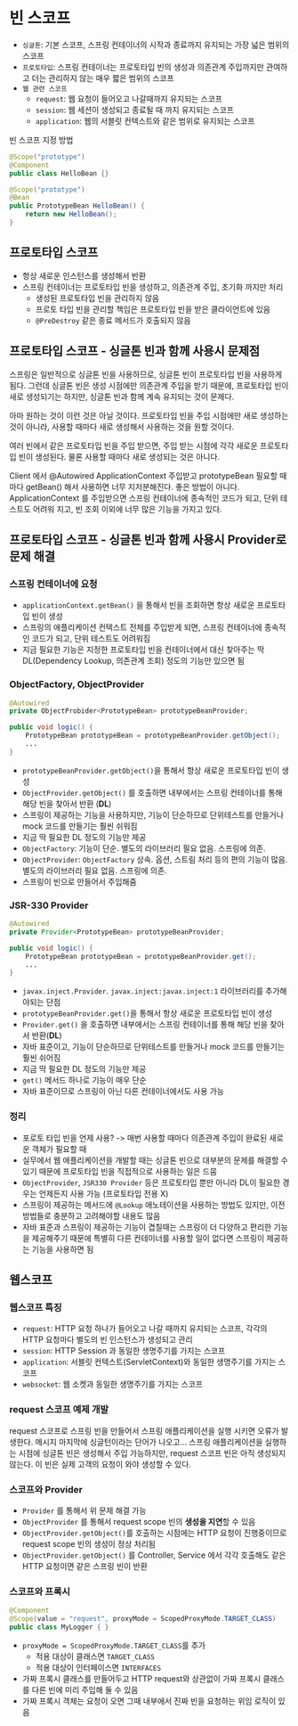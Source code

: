 # 빈 스코프

- `싱글톤`: 기본 스코프, 스프링 컨테이너의 시작과 종료까지 유지되는 가장 넓은 범위의 스코프
- `프로토타입`: 스프링 컨테이너는 프로토타입 빈의 생성과 의존관계 주입까지만 관여하고 더는 관리하지 않는 매우 짧은 범위의 스코프
- `웹 관련 스코프`
  - `request`: 웹 요청이 들어오고 나갈때까지 유지되는 스코프
  - `session`: 웹 세션이 생성되고 종료될 때 까지 유지되는 스코프
  - `application`: 웹의 서블릿 컨텍스트와 같은 범위로 유지되는 스코프

빈 스코프 지정 방법

```java
@Scope("prototype")
@Component
public class HelloBean {}
```

```java
@Scope("prototype")
@Bean
public PrototypeBean HelloBean() {
    return new HelloBean();
}
```

## 프로토타입 스코프

- 항상 새로운 인스턴스를 생성해서 반환
- 스프링 컨테이너는 프로토타입 빈을 생성하고, 의존관계 주입, 초기화 까지만 처리
  - 생성된 프로토타입 빈을 관리하지 않음
  - 프로토 타입 빈을 관리할 책임은 프로토타입 빈을 받은 클라이언트에 있음
  - `@PreDestroy` 같은 종료 메서드가 호출되지 않음

## 프로토타입 스코프 - 싱글톤 빈과 함께 사용시 문제점

스프링은 일반적으로 싱글톤 빈을 사용하므로, 싱글톤 빈이 프로토타입 빈을 사용하게 됨다. 그런데 싱글톤 빈은 생성 시점에만 의존관계 주입을 받기 때문에, 프로토타입 빈이 새로 생성되기는 하지만, 싱글톤 빈과 함께 계속 유지되는 것이 문제다.

아마 원하는 것이 이런 것은 아닐 것이다. 프로토타입 빈을 주입 시점에만 새로 생성하는 것이 아니라, 사용할 때마다 새로 생성해서 사용하는 것을 원할 것이다.

여러 빈에서 같은 프로토타입 빈을 주입 받으면, 주입 받는 시점에 각각 새로운 프로토타입 빈이 생성된다. 물론 사용할 때마다 새로 생성되는 것은 아니다.

Client 에서 @Autowired ApplicationContext 주입받고 prototypeBean 필요할 때마다 getBean() 해서 사용하면 너무 지저분해진다. 좋은 방법이 아니다. ApplicationContext 를 주입받으면 스프링 컨테이너에 종속적인 코드가 되고, 단위 테스트도 어려워 지고, 빈 조회 이외에 너무 많은 기능을 가지고 있다.

## 프로토타입 스코프 - 싱글톤 빈과 함께 사용시 Provider로 문제 해결

### 스프링 컨테이너에 요청

- `applicationContext.getBean()` 을 통해서 빈을 조회하면 항상 새로운 프로토타입 빈이 생성
- 스프링의 애플리케이션 컨텍스트 전체를 주입받게 되면, 스프링 컨테이너에 종속적인 코드가 되고, 단위 테스트도 어려워짐
- 지금 필요한 기능은 지정한 프로토타입 빈을 컨테이너에서 대신 찾아주는 딱 DL(Dependency Lookup, 의존관계 조회) 정도의 기능만 있으면 됨

### ObjectFactory, ObjectProvider

```java
@Autowired
private ObjectProbider<PrototypeBean> prototypeBeanProvider;

public void logic() {
    PrototypeBean prototypeBean = prototypeBeanProvider.getObject();
    ...
}
```

- `prototypeBeanProvider.getObject()`을 통해서 항상 새로운 프로토타입 빈이 생성
- `ObjectProvider.getObject()` 를 호출하면 내부에서는 스프링 컨테이너를 통해 해당 빈을 찾아서 반환 (**DL**)
- 스프링이 제공하는 기능을 사용하지만, 기능이 단순하므로 단위테스트를 만들거나 mock 코드를 만들기는 훨씬 쉬워짐
- 지금 딱 필요한 DL 정도의 기능만 제공
- `ObjectFactory`: 기능이 단순. 별도의 라이브러리 필요 없음. 스프링에 의존.
- `ObjectProvider`: `ObjectFactory` 상속. 옵션, 스트림 처리 등의 편의 기능이 많음. 별도의 라이브러리 필요 없음. 스프링에 의존.
- 스프링이 빈으로 만들어서 주입해줌

### JSR-330 Provider

```java
@Autowired
private Provider<PrototypeBean> prototypeBeanProvider;

public void logic() {
    PrototypeBean prototypeBean = prototypeBeanProvider.get();
    ...
}
```

- `javax.inject.Provider`. `javax.inject:javax.inject:1` 라이브러리를 추가해야되는 단점
- `prototypeBeanProvider.get()`을 통해서 항상 새로운 프로토타입 빈이 생성
- `Provider.get()` 을 호출하면 내부에서는 스프링 컨테이너를 통해 해당 빈을 찾아서 반환(**DL**)
- 자바 표준이고, 기능이 단순하므로 단위테스트를 만들거나 mock 코드를 만들기는 훨씬 쉬어짐
- 지금 딱 필요한 DL 정도의 기능만 제공
- `get()` 메서드 하나로 기능이 매우 단순
- 자바 표준이므로 스프링이 아닌 다른 컨테이너에서도 사용 가능

### 정리

- 포로토 타입 빈을 언제 사용? -> 매번 사용할 때마다 의존관계 주입이 완료된 새로운 객체가 필요할 때
- 실무에서 웹 애플리케이션을 개발할 때는 싱글톤 빈으로 대부분의 문제를 해결할 수 있기 때문에 프로토타입 빈을 직접적으로 사용하는 일은 드뭄
- `ObjectProvider`, `JSR330 Provider` 등은 프로토타입 뿐만 아니라 DL이 필요한 경우는 언제든지 사용 가능 (프로토타입 전용 X)
- 스프링이 제공하는 메서드에 `@Lookup` 애노테이션을 사용하는 방법도 있지만, 이전 방법들로 충분하고 고려해야할 내용도 많음
- 자바 표준과 스프링이 제공하는 기능이 겹칠때는 스프링이 더 다양하고 편리한 기능을 제공해주기 때문에 특별히 다른 컨테이너를 사용할 일이 없다면 스프링이 제공하는 기능을 사용하면 됨

## 웹스코프

### 웹스코프 특징

- `request`: HTTP 요청 하나가 들어오고 나갈 때까지 유지되는 스코프, 각각의 HTTP 요청마다 별도의 빈 인스턴스가 생성되고 관리
- `session`: HTTP Session 과 동일한 생명주기를 가지는 스코프
- `application`: 서블릿 컨텍스트(ServletContext)와 동일한 생명주기를 가지는 스코프
- `websocket`: 웹 소켓과 동일한 생명주기를 가지는 스코프

### request 스코프 예제 개발

request 스코프로 스프링 빈을 만들어서 스프링 애플리케이션을 실행 시키면 오류가 발생한다. 메시지 마지막에 싱글턴이라는 단어가 나오고...
스프링 애플리케이션을 실행하는 시점에 싱글톤 빈은 생성해서 주입 가능하지만, request 스코프 빈은 아직 생성되지 않는다. 이 빈은 실제 고객의 요청이 와야 생성할 수 있다.

### 스코프와 Provider

- `Provider` 를 통해서 위 문제 해결 가능
- `ObjectProvider` 를 통해서 request scope 빈의 **생성을 지연**할 수 있음
- `ObjectProvider.getObject()`를 호출하는 시점에는 HTTP 요청이 진행중이므로 request scope 빈의 생성이 정상 처리됨
- `ObjectProvider.getObject()` 를 Controller, Service 에서 각각 호출해도 같은 HTTP 요청이면 같은 스프링 빈이 반환

### 스코프와 프록시

```java
@Component
@Scope(value = "request", proxyMode = ScopedProxyMode.TARGET_CLASS)
public class MyLogger { }
```

- `proxyMode = ScopedProxyMode.TARGET_CLASS`를 추가
  - 적용 대상이 클래스면 `TARGET_CLASS`
  - 적용 대상이 인터페이스면 `INTERFACES`
- 가짜 프록시 클래스를 만들어두고 HTTP request와 상관없이 가짜 프록시 클래스를 다른 빈에 미리 주입해 둘 수 있음
- 가짜 프록시 객체는 요청이 오면 그때 내부에서 진짜 빈을 요청하는 위임 로직이 있음
